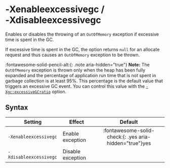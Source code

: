 <!--
* Copyright (c) 2017, 2021 IBM Corp. and others
*
* This program and the accompanying materials are made
* available under the terms of the Eclipse Public License 2.0
* which accompanies this distribution and is available at
* https://www.eclipse.org/legal/epl-2.0/ or the Apache
* License, Version 2.0 which accompanies this distribution and
* is available at https://www.apache.org/licenses/LICENSE-2.0.
*
* This Source Code may also be made available under the
* following Secondary Licenses when the conditions for such
* availability set forth in the Eclipse Public License, v. 2.0
* are satisfied: GNU General Public License, version 2 with
* the GNU Classpath Exception [1] and GNU General Public
* License, version 2 with the OpenJDK Assembly Exception [2].
*
* [1] https://www.gnu.org/software/classpath/license.html
* [2] http://openjdk.java.net/legal/assembly-exception.html
*
* SPDX-License-Identifier: EPL-2.0 OR Apache-2.0 OR GPL-2.0 WITH
* Classpath-exception-2.0 OR LicenseRef-GPL-2.0 WITH Assembly-exception
-->

# ‑Xenableexcessivegc / ‑Xdisableexcessivegc

Enables or disables the throwing of an `OutOfMemory` exception if excessive time is spent in the GC.

If excessive time is spent in the GC, the option returns `null` for an allocate request and thus causes an `OutOfMemory` exception to be thrown.

:fontawesome-solid-pencil-alt:{: .note aria-hidden="true"} **Note:** The `OutOfMemory` exception is thrown only when the heap has been fully expanded and the percentage of application run time that is not spent in garbage collection is at least 95%. This percentage is the default value that triggers an excessive GC event. You can control this value with the [`-Xgc:excessiveGCratio`](xgc.md#excessivegcratio) option.

## Syntax

| Setting               | Effect            | Default                                                                            |
|-----------------------|-------------------|:----------------------------------------------------------------------------------:|
|`-Xenableexcessivegc`  | Enable exception  | :fontawesome-solid-check:{: .yes aria-hidden="true"}<span class="sr-only">yes</span>     |
|`-Xdisableexcessivegc` | Disable exception |                                                                                    |



<!-- ==== END OF TOPIC ==== xenableexcessivegc.md ==== -->
<!-- ==== END OF TOPIC ==== xdisableexcessivegc.md ==== -->
